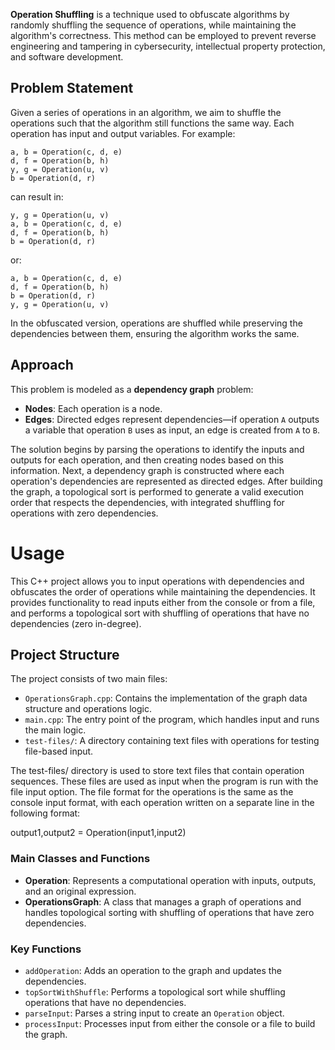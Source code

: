 **Operation Shuffling** is a technique used to obfuscate algorithms by randomly shuffling the sequence of operations, while maintaining the algorithm's correctness. This method can be employed to prevent reverse engineering and tampering in cybersecurity, intellectual property protection, and software development.

## Problem Statement

Given a series of operations in an algorithm, we aim to shuffle the operations such that the algorithm still functions the same way. Each operation has input and output variables. For example:

```plaintext
a, b = Operation(c, d, e)
d, f = Operation(b, h)
y, g = Operation(u, v)
b = Operation(d, r)
```
can result in:
```plaintext
y, g = Operation(u, v)
a, b = Operation(c, d, e)
d, f = Operation(b, h)
b = Operation(d, r)
```
or:
```plaintext
a, b = Operation(c, d, e)
d, f = Operation(b, h)
b = Operation(d, r)
y, g = Operation(u, v)
```

In the obfuscated version, operations are shuffled while preserving the dependencies between them, ensuring the algorithm works the same.

## Approach

This problem is modeled as a **dependency graph** problem:
- **Nodes**: Each operation is a node.
- **Edges**: Directed edges represent dependencies—if operation `A` outputs a variable that operation `B` uses as input, an edge is created from `A` to `B`.

The solution begins by parsing the operations to identify the inputs and outputs for each operation, and then creating nodes based on this information. Next, a dependency graph is constructed where each operation's dependencies are represented as directed edges. After building the graph, a topological sort is performed to generate a valid execution order that respects the dependencies, with integrated shuffling for operations with zero dependencies.

# Usage

This C++ project allows you to input operations with dependencies and obfuscates the order of operations while maintaining the dependencies. It provides functionality to read inputs either from the console or from a file, and performs a topological sort with shuffling of operations that have no dependencies (zero in-degree).

## Project Structure

The project consists of two main files:

- `OperationsGraph.cpp`: Contains the implementation of the graph data structure and operations logic.
- `main.cpp`: The entry point of the program, which handles input and runs the main logic.
- `test-files/`: A directory containing text files with operations for testing file-based input.

The test-files/ directory is used to store text files that contain operation sequences. These files are used as input when the program is run with the file input option. The file format for the operations is the same as the console input format, with each operation written on a separate line in the following format:

output1,output2 = Operation(input1,input2)

### Main Classes and Functions

- **Operation**: Represents a computational operation with inputs, outputs, and an original expression.
- **OperationsGraph**: A class that manages a graph of operations and handles topological sorting with shuffling of operations that have zero dependencies.

### Key Functions

- `addOperation`: Adds an operation to the graph and updates the dependencies.
- `topSortWithShuffle`: Performs a topological sort while shuffling operations that have no dependencies.
- `parseInput`: Parses a string input to create an `Operation` object.
- `processInput`: Processes input from either the console or a file to build the graph.